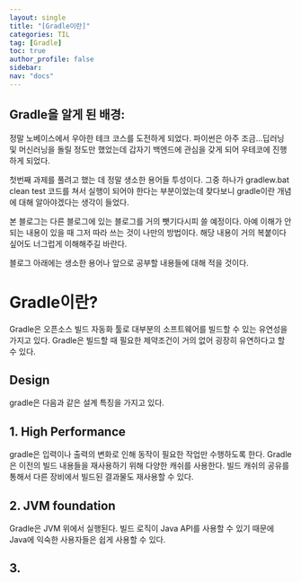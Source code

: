 ```yaml
---
layout: single
title: "[Gradle이란]"
categories: TIL
tag: [Gradle]
toc: true
author_profile: false
sidebar:
nav: "docs"
---
```


## Gradle을 알게 된 배경:

정말 노베이스에서 우아한 테크 코스를 도전하게 되었다. 파이썬은 아주 조금...딥러닝 및 머신러닝을 돌릴 정도만 했었는데 갑자기 백엔드에 관심을 갖게 되어 우테코에 진행하게 되었다.

첫번째 과제를 풀려고 했는 데 정말 생소한 용어들 투성이다. 그중 하나가 gradlew.bat clean test 코드를 쳐서 실행이 되어야 한다는 부분이었는데 찾다보니 gradle이란 개념에 대해 알아야겠다는 생각이 들었다.

본 블로그는 다른 블로그에 있는 블로그를 거의 뺏기다시피 쓸 예정이다. 아예 이해가 안되는 내용이 있을 때 그저 따라 쓰는 것이 나만의 방법이다. 해당 내용이 거의 복붙이다 싶어도 너그럽게 이해해주길 바란다.

블로그 아래에는 생소한 용어나 앞으로 공부할 내용들에 대해 적을 것이다.

# Gradle이란?

Gradle은 오픈소스 빌드 자동화 툴로 대부분의 소프트웨어를 빌드할 수 있는 유연성을 가지고 있다. Gradle은 빌드할 때 필요한 제약조건이 거의 없어 굉장히 유연하다고 할 수 있다.

## Design

gradle은 다음과 같은 설계 특징을 가지고 있다.

## 1. High Performance

gradle은 입력이나 출력의 변화로 인해 동작이 필요한 작업만 수행하도록 한다. Gradle은 이전의 빌드 내용들을 재사용하기 위해 다양한 캐쉬를 사용한다. 빌드 캐쉬의 공유를 통해서 다른 장비에서 빌드된 결과물도 재사용할 수 있다.

## 2. JVM foundation

Gradle은 JVM 위에서 실행된다. 빌드 로직이 Java API를 사용할 수 있기 때문에 Java에 익숙한 사용자들은 쉽게 사용할 수 있다.

## 3.
